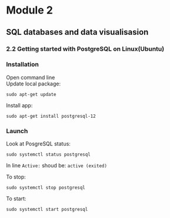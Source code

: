 # Module 2

## SQL databases and data visualisasion

### 2.2 Getting started with PostgreSQL on Linux(Ubuntu)

### Installation
Open command line   
Update local package:
```
sudo apt-get update
```
Install app:
```
sudo apt-get install postgresql-12
```

### Launch
Look at PosgreSQL status:
```
sudo systemctl status postgresql
```
In line `Active:` shoud be: `active (exited)
`   

To stop:
```
sudo systemctl stop postgresql
```
To start:
```
sudo systemctl start postgresql
```
